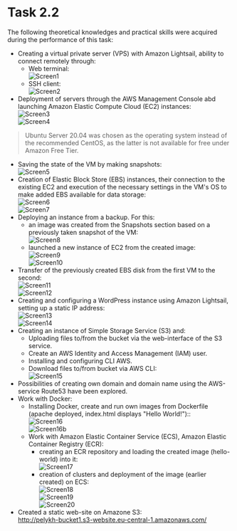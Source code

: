 # Task 2.2  
 The following theoretical knowledges and practical skills were acquired during the performance of this task:  
  - Creating a virtual private server (VPS) with Amazon Lightsail, ability to connect remotely through:  
    - Web terminal:  
    ![Screen1](./task_images/Screenshot_1.png)  
    - SSH client:  
    ![Screen2](./task_images/Screenshot_2.png)  
  - Deployment of servers through the AWS Management Console abd launching Amazon Elastic Compute Cloud (EC2) instances:  
  ![Screen3](./task_images/Screenshot_3.png)  
  ![Screen4](./task_images/Screenshot_4.png)  

  > Ubuntu Server 20.04 was chosen as the operating system instead of the recommended CentOS, as the latter is not available for free under Amazon Free Tier.  

  - Saving the state of the VM by making snapshots:  
  ![Screen5](./task_images/Screenshot_5.png)  
  - Creation of Elastic Block Store (EBS) instances, their connection to the existing EC2 and execution of the necessary settings in the VM's OS to make added EBS available for data storage:  
  ![Screen6](./task_images/Screenshot_6.png)  
  ![Screen7](./task_images/Screenshot_7.png)  
  - Deploying an instance from a backup. For this:  
    - an image was created from the Snapshots section based on a previously taken snapshot of the VM:  
    ![Screen8](./task_images/Screenshot_8.png)  
    - launched a new instance of EC2 from the created image:  
    ![Screen9](./task_images/Screenshot_9.png)  
    ![Screen10](./task_images/Screenshot_10.png)  
  - Transfer of the previously created EBS disk from the first VM to the second:  
  ![Screen11](./task_images/Screenshot_11.png)  
  ![Screen12](./task_images/Screenshot_12.png)  
  - Creating and configuring a WordPress instance using Amazon Lightsail, setting up a static IP address:  
  ![Screen13](./task_images/Screenshot_13.png)  
  ![Screen14](./task_images/Screenshot_14.png)  
  - Creating an instance of Simple Storage Service (S3) and:  
    - Uploading files to/from the bucket via the web-interface of the S3 service.  
    - Create an AWS Identity and Access Management (IAM) user.  
    - Installing and configuring CLI AWS.  
    - Download files to/from bucket via AWS CLI:  
    ![Screen15](./task_images/Screenshot_15.png)  
  - Possibilities of creating own domain and domain name using the AWS-service Route53 have been explored.  
  - Work with Docker:  
     - Installing Docker, create and run own images from Dockerfile (apache deployed, index.html displays "Hello World!")::  
     ![Screen16](./task_images/Screenshot_16.png)  
     ![Screen16b](./task_images/Screenshot_16b.png)  
     - Work with Amazon Elastic Container Service (ECS), Amazon Elastic Container Registry (ECR):  
       - creating an ECR repository and loading the created image (hello-world) into it:  
       ![Screen17](./task_images/Screenshot_17.png)  
       - creation of clusters and deployment of the image (earlier created) on ECS:  
       ![Screen18](./task_images/Screenshot_18.png)  
       ![Screen19](./task_images/Screenshot_19.png)  
       ![Screen20](./task_images/Screenshot_20.png)  
   - Created a static web-site on Amazone S3:  
     http://pelykh-bucket1.s3-website.eu-central-1.amazonaws.com/  
